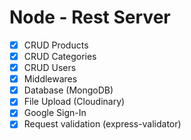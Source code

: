 # Node - Rest Server


- [x] CRUD Products
- [x] CRUD Categories
- [x] CRUD Users
- [x] Middlewares
- [x] Database (MongoDB)
- [x] File Upload (Cloudinary)
- [x] Google Sign-In
- [x] Request validation (express-validator)